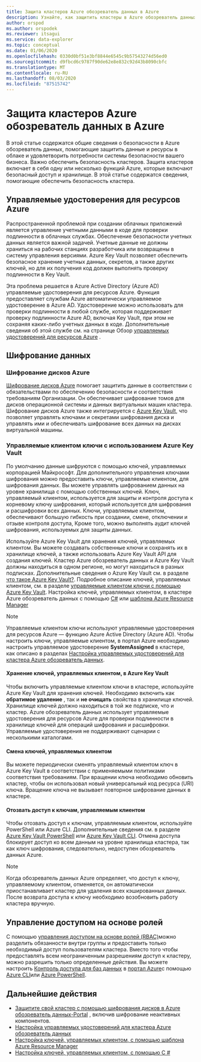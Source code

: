 ```yaml
---
title: Защита кластеров Azure обозреватель данных в Azure
description: Узнайте, как защитить кластеры в Azure обозреватель данных.
author: orspod
ms.author: orspodek
ms.reviewer: itsagui
ms.service: data-explorer
ms.topic: conceptual
ms.date: 01/06/2020
ms.openlocfilehash: 0330d0bf51e3bf8844e6545c9b57543274d56ed0
ms.sourcegitcommit: d9fbcd6c9787f90de62e8e832c92d43b8090cbfc
ms.translationtype: MT
ms.contentlocale: ru-RU
ms.lasthandoff: 08/03/2020
ms.locfileid: "87515742"
---
```

# <a name="secure-azure-data-explorer-clusters-in-azure"></a>Защита кластеров Azure обозреватель данных в Azure

В этой статье содержатся общие сведения о безопасности в Azure обозреватель данных, помогающие защитить данные и ресурсы в облаке и удовлетворить потребности системы безопасности вашего бизнеса. Важно обеспечить безопасность кластеров. Защита кластеров включает в себя одну или несколько функций Azure, которые включают безопасный доступ и хранилище. В этой статье содержатся сведения, помогающие обеспечить безопасность кластера.

## <a name="managed-identities-for-azure-resources"></a>Управляемые удостоверения для ресурсов Azure

Распространенной проблемой при создании облачных приложений является управление учетными данными в коде для проверки подлинности в облачных службах. Обеспечение безопасности учетных данных является важной задачей. Учетные данные не должны храниться на рабочих станциях разработчика или возвращены в систему управления версиями. Azure Key Vault позволяет обеспечить безопасное хранение учетных данных, секретов, а также других ключей, но для их получения код должен выполнять проверку подлинности в Key Vault.

Эта проблема решается в Azure Active Directory (Azure AD) управляемые удостоверения для ресурсов Azure. Функция предоставляет службам Azure автоматически управляемое удостоверение в Azure AD. Удостоверение можно использовать для проверки подлинности в любой службе, которая поддерживает проверку подлинности Azure AD, включая Key Vault, при этом не сохраняя каких-либо учетных данных в коде. Дополнительные сведения об этой службе см. на странице Обзор [управляемых удостоверений для ресурсов Azure](/azure/active-directory/managed-identities-azure-resources/overview) .

## <a name="data-encryption"></a>Шифрование данных

### <a name="azure-disk-encryption"></a>Шифрование дисков Azure

[Шифрование дисков Azure](/azure/security/azure-security-disk-encryption-overview) помогает защитить данные в соответствии с обязательствами по обеспечению безопасности и соответствия требованиям Организации. Он обеспечивает шифрование томов для дисков операционной системы и данных виртуальных машин кластера. Шифрование дисков Azure также интегрируется с [Azure Key Vault](/azure/key-vault/), что позволяет управлять ключами и секретами шифрования диска и управлять ими и обеспечивать шифрование всех данных на дисках виртуальной машины. 

### <a name="customer-managed-keys-with-azure-key-vault"></a>Управляемые клиентом ключи с использованием Azure Key Vault

По умолчанию данные шифруются с помощью ключей, управляемых корпорацией Майкрософт. Для дополнительного управления ключами шифрования можно предоставить ключи, управляемые клиентом, для шифрования данных. Вы можете управлять шифрованием данных на уровне хранилища с помощью собственных ключей. Ключ, управляемый клиентом, используется для защиты и контроля доступа к корневому ключу шифрования, который используется для шифрования и расшифровки всех данных. Ключи, управляемые клиентом, обеспечивают большую гибкость при создании, смене, отключении и отзыве контроля доступа, Кроме того, можно выполнять аудит ключей шифрования, используемых для защиты данных.

Используйте Azure Key Vault для хранения ключей, управляемых клиентом. Вы можете создавать собственные ключи и сохранять их в хранилище ключей, а также использовать Azure Key Vault API для создания ключей. Кластер Azure обозреватель данных и Azure Key Vault должны находиться в одном регионе, но могут находиться в разных подписках. Дополнительные сведения о Azure Key Vault см. в разделе [что такое Azure Key Vault?](/azure/key-vault/key-vault-overview). Подробное описание ключей, управляемых клиентом, см. в разделе [управляемые клиентом ключи с помощью Azure Key Vault](/azure/storage/common/storage-service-encryption). Настройка ключей, управляемых клиентом, в кластере Azure обозреватель данных с помощью [C#](customer-managed-keys-csharp.md) или [шаблона Azure Resource Manager](customer-managed-keys-resource-manager.md)

> [!Note]
> Управляемые клиентом ключи используют управляемые удостоверения для ресурсов Azure — функцию Azure Active Directory (Azure AD). Чтобы настроить ключи, управляемые клиентом, в портал Azure необходимо настроить управляемое удостоверение **SystemAssigned** в кластере, как описано в разделах [Настройка управляемых удостоверений для кластера Azure обозреватель данных](managed-identities.md).

#### <a name="store-customer-managed-keys-in-azure-key-vault"></a>Хранение ключей, управляемых клиентом, в Azure Key Vault

Чтобы включить управляемые клиентом ключи в кластере, используйте Azure Key Vault для хранения ключей. Необходимо включить как **обратимое удаление** , так и **не очищать** свойства в хранилище ключей. Хранилище ключей должно находиться в той же подписке, что и кластер. Azure обозреватель данных использует управляемые удостоверения для ресурсов Azure для проверки подлинности в хранилище ключей для операций шифрования и расшифровки. Управляемые удостоверения не поддерживают сценарии с несколькими каталогами.

#### <a name="rotate-customer-managed-keys"></a>Смена ключей, управляемых клиентом

Вы можете периодически сменять управляемый клиентом ключ в Azure Key Vault в соответствии с применяемыми политиками соответствия требованиям. При вращении ключа необходимо обновить кластер, чтобы он использовал новый универсальный код ресурса (URI) ключа. Вращение ключа не вызывает повторное шифрование данных в кластере. 

#### <a name="revoke-access-to-customer-managed-keys"></a>Отозвать доступ к ключам, управляемым клиентом

Чтобы отозвать доступ к ключам, управляемым клиентом, используйте PowerShell или Azure CLI. Дополнительные сведения см. в разделе [Azure Key Vault PowerShell](/powershell/module/az.keyvault/) или [Azure Key Vault CLI](/cli/azure/keyvault). Отмена доступа блокирует доступ ко всем данным на уровне хранилища кластера, так как ключ шифрования, следовательно, недоступен обозреватель данных Azure.

> [!Note]
> Когда обозреватель данных Azure определяет, что доступ к ключу, управляемому клиентом, отменяется, он автоматически приостанавливает кластер для удаления всех кэшированных данных. После возврата доступа к ключу необходимо возобновить работу кластера вручную.

## <a name="role-based-access-control"></a>Управление доступом на основе ролей

С помощью [управления доступом на основе ролей (RBAC)](/azure/role-based-access-control/overview)можно разделить обязанности внутри группы и предоставить только необходимый доступ пользователям кластера. Вместо того чтобы предоставлять всем неограниченным разрешениям доступ к кластеру, можно разрешить только определенные действия. Вы можете настроить [Контроль доступа для баз данных](manage-database-permissions.md) в [портал Azure](/azure/role-based-access-control/role-assignments-portal)с помощью [Azure CLI](/azure/role-based-access-control/role-assignments-cli)или [Azure PowerShell](/azure/role-based-access-control/role-assignments-powershell).

## <a name="next-steps"></a>Дальнейшие действия

* [Защитите свой кластер с помощью шифрования дисков в Azure обозреватель данных-Portal](cluster-disk-encryption.md) , включив шифрование неактивных компонентов.
* [Настройка управляемых удостоверений для кластера Azure обозреватель данных](managed-identities.md)
* [Настройка ключей, управляемых клиентом, с помощью шаблона Azure Resource Manager](customer-managed-keys-resource-manager.md)
* [Настройка ключей, управляемых клиентом, с помощью C #](customer-managed-keys-csharp.md)

